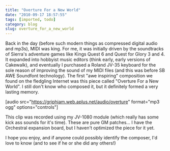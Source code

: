 ```yaml
---
title: "Overture For a New World"
date: "2010-09-17 18:57:55"
tags: [imported, todo]
category: blog
slug: overture_for_a_new_world
---
```


Back in the day (before such modern things as compressed digital audio and mp3s), MIDI was king. For me, it was initially driven by the soundtracks of Sierra's adventure games like Kings Quest 6 and Quest for Glory 3 and 4. It expanded into hobbyist music editors (think early, early versions of Cakewalk), and eventually I purchased a Roland JV-35 keyboard for the sole reason of improving the sound of my MIDI files (and this was before SB AWE Soundfont technology). The first "awe inspiring" composition we found on the fledgling Internet was this piece called "Overture For a New World". I still don't know who composed it, but it definitely formed a very lasting memory.

[audio src="https://griphiam.web.aplus.net/audio/overture" format="mp3 ogg" options="controls"]

This clip was recorded using my JV-1080 module (which really has some kick ass sounds for it's time). These are pure GM patches... I have the Orchestral expansion board, but I haven't optimized the piece for it yet.

I hope you enjoy, and if anyone could possibly identify the composer, I'd love to know (and to see if he or she did any others!)
